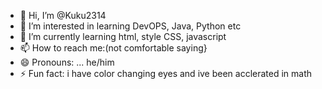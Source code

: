 - 👋 Hi, I’m @Kuku2314
- 👀 I’m interested in learning DevOPS, Java, Python etc
- 🌱 I’m currently learning html, style CSS, javascript
- 📫 How to reach me:(not comfortable saying}
- 😄 Pronouns: ... he/him
- ⚡ Fun fact: i have color changing eyes and ive been acclerated in math 

<!---
Kuku2314/Kuku2314 is a ✨ special ✨ repository because its `README.md` (this file) appears on your GitHub profile.
You can click the Preview link to take a look at your changes.
--->
